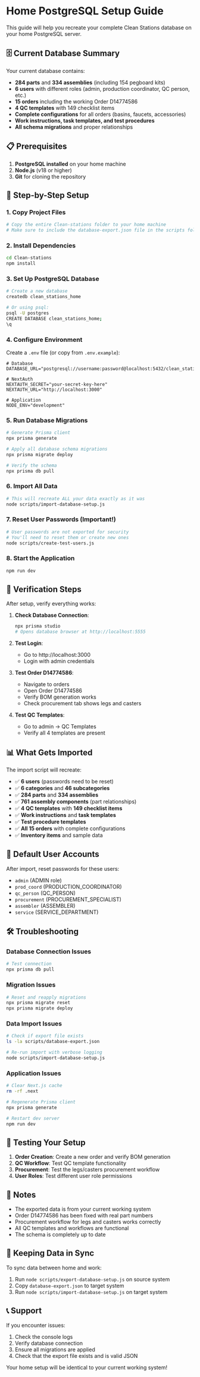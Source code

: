 # Home PostgreSQL Setup Guide

This guide will help you recreate your complete Clean Stations database on your home PostgreSQL server.

## 🗄️ Current Database Summary

Your current database contains:
- **284 parts** and **334 assemblies** (including 154 pegboard kits)
- **6 users** with different roles (admin, production coordinator, QC person, etc.)
- **15 orders** including the working Order D14774586
- **4 QC templates** with 149 checklist items
- **Complete configurations** for all orders (basins, faucets, accessories)
- **Work instructions, task templates, and test procedures**
- **All schema migrations** and proper relationships

## 📋 Prerequisites

1. **PostgreSQL installed** on your home machine
2. **Node.js** (v18 or higher)
3. **Git** for cloning the repository

## 🚀 Step-by-Step Setup

### 1. Copy Project Files
```bash
# Copy the entire Clean-stations folder to your home machine
# Make sure to include the database-export.json file in the scripts folder
```

### 2. Install Dependencies
```bash
cd Clean-stations
npm install
```

### 3. Set Up PostgreSQL Database
```bash
# Create a new database
createdb clean_stations_home

# Or using psql:
psql -U postgres
CREATE DATABASE clean_stations_home;
\q
```

### 4. Configure Environment
Create a `.env` file (or copy from `.env.example`):

```env
# Database
DATABASE_URL="postgresql://username:password@localhost:5432/clean_stations_home"

# NextAuth
NEXTAUTH_SECRET="your-secret-key-here"
NEXTAUTH_URL="http://localhost:3000"

# Application
NODE_ENV="development"
```

### 5. Run Database Migrations
```bash
# Generate Prisma client
npx prisma generate

# Apply all database schema migrations
npx prisma migrate deploy

# Verify the schema
npx prisma db pull
```

### 6. Import All Data
```bash
# This will recreate ALL your data exactly as it was
node scripts/import-database-setup.js
```

### 7. Reset User Passwords (Important!)
```bash
# User passwords are not exported for security
# You'll need to reset them or create new ones
node scripts/create-test-users.js
```

### 8. Start the Application
```bash
npm run dev
```

## 🔧 Verification Steps

After setup, verify everything works:

1. **Check Database Connection**:
   ```bash
   npx prisma studio
   # Opens database browser at http://localhost:5555
   ```

2. **Test Login**:
   - Go to http://localhost:3000
   - Login with admin credentials

3. **Test Order D14774586**:
   - Navigate to orders
   - Open Order D14774586
   - Verify BOM generation works
   - Check procurement tab shows legs and casters

4. **Test QC Templates**:
   - Go to admin → QC Templates
   - Verify all 4 templates are present

## 📊 What Gets Imported

The import script will recreate:

- ✅ **6 users** (passwords need to be reset)
- ✅ **6 categories** and **46 subcategories**
- ✅ **284 parts** and **334 assemblies**
- ✅ **761 assembly components** (part relationships)
- ✅ **4 QC templates** with **149 checklist items**
- ✅ **Work instructions** and **task templates**
- ✅ **Test procedure templates**
- ✅ **All 15 orders** with complete configurations
- ✅ **Inventory items** and sample data

## 🔐 Default User Accounts

After import, reset passwords for these users:
- `admin` (ADMIN role)
- `prod_coord` (PRODUCTION_COORDINATOR)
- `qc_person` (QC_PERSON)
- `procurement` (PROCUREMENT_SPECIALIST)
- `assembler` (ASSEMBLER)
- `service` (SERVICE_DEPARTMENT)

## 🛠️ Troubleshooting

### Database Connection Issues
```bash
# Test connection
npx prisma db pull
```

### Migration Issues
```bash
# Reset and reapply migrations
npx prisma migrate reset
npx prisma migrate deploy
```

### Data Import Issues
```bash
# Check if export file exists
ls -la scripts/database-export.json

# Re-run import with verbose logging
node scripts/import-database-setup.js
```

### Application Issues
```bash
# Clear Next.js cache
rm -rf .next

# Regenerate Prisma client
npx prisma generate

# Restart dev server
npm run dev
```

## 📱 Testing Your Setup

1. **Order Creation**: Create a new order and verify BOM generation
2. **QC Workflow**: Test QC template functionality
3. **Procurement**: Test the legs/casters procurement workflow
4. **User Roles**: Test different user role permissions

## 📝 Notes

- The exported data is from your current working system
- Order D14774586 has been fixed with real part numbers
- Procurement workflow for legs and casters works correctly
- All QC templates and workflows are functional
- The schema is completely up to date

## 🔄 Keeping Data in Sync

To sync data between home and work:
1. Run `node scripts/export-database-setup.js` on source system
2. Copy `database-export.json` to target system
3. Run `node scripts/import-database-setup.js` on target system

## 📞 Support

If you encounter issues:
1. Check the console logs
2. Verify database connection
3. Ensure all migrations are applied
4. Check that the export file exists and is valid JSON

Your home setup will be identical to your current working system!